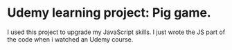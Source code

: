 # Udemy learning project: Pig game.

I used this project to upgrade my JavaScript skills. I just wrote the JS part of the code when i watched an Udemy course.
